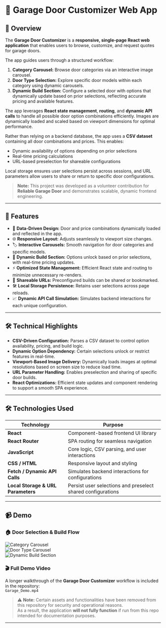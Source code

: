 # 🚪 Garage Door Customizer Web App

## 🧭 Overview

The **Garage Door Customizer** is a **responsive, single-page React web application** that enables users to browse, customize, and request quotes for garage doors.  

The app guides users through a structured workflow:  
1. **Category Carousel:** Browse door categories via an interactive image carousel.  
2. **Door Type Selection:** Explore specific door models within each category using dynamic carousels.  
3. **Dynamic Build Section:** Configure a selected door with options that dynamically update based on prior selections, reflecting accurate pricing and available features.  

The app leverages **React state management**, **routing**, and **dynamic API calls** to handle all possible door option combinations efficiently. Images are dynamically loaded and scaled based on viewport dimensions for optimal performance.  

Rather than relying on a backend database, the app uses a **CSV dataset** containing all door combinations and prices. This enables:  
- Dynamic availability of options depending on prior selections  
- Real-time pricing calculations  
- URL-based preselection for shareable configurations  

Local storage ensures user selections persist across sessions, and URL parameters allow users to share or return to specific door configurations.

> **Note:** This project was developed as a volunteer contribution for **Reliable Garage Door** and demonstrates scalable, dynamic frontend engineering.

---

## 🌟 Features

- 💾 **Data-Driven Design:** Door and price combinations dynamically loaded and reflected in the app.  
- 🌐 **Responsive Layout:** Adjusts seamlessly to viewport size changes.  
- 🏷️ **Interactive Carousels:** Smooth navigation for door categories and specific models.  
- 🔄 **Dynamic Build Section:** Options unlock based on prior selections, with real-time pricing updates.  
- ⚡ **Optimized State Management:** Efficient React state and routing to minimize unnecessary re-renders.  
- 🔗 **Shareable URLs:** Preconfigured builds can be shared or bookmarked.  
- 🛠️ **Local Storage Persistence:** Retains user selections across page reloads.  
- 📈 **Dynamic API Call Simulation:** Simulates backend interactions for each unique configuration.

---

## 🛠️ Technical Highlights

- **CSV-Driven Configuration:** Parses a CSV dataset to control option availability, pricing, and build logic.  
- **Dynamic Option Dependency:** Certain selections unlock or restrict features in real-time.  
- **Viewport-Based Image Delivery:** Dynamically loads images at optimal resolutions based on screen size to reduce load time.  
- **URL Parameter Handling:** Enables preselection and sharing of specific door builds.  
- **React Optimizations:** Efficient state updates and component rendering to support a smooth SPA experience.  

---

## 🛠️ Technologies Used

| Technology | Purpose |
|------------|---------|
| **React** | Component-based frontend UI library |
| **React Router** | SPA routing for seamless navigation |
| **JavaScript** | Core logic, CSV parsing, and user interactions |
| **CSS / HTML** | Responsive layout and styling |
| **Fetch / Dynamic API Calls** | Simulates backend interactions for configurations |
| **Local Storage & URL Parameters** | Persist user selections and preselect shared configurations |

---

## 📹 Demo

### 🏠 Door Selection & Build Flow
![Category Carousel](./demo_images/category_carousel.gif)  
![Door Type Carousel](./demo_images/door_type_carousel.gif)  
![Dynamic Build Section](./demo_images/build_section.gif)  

### 🎬 Full Demo Video
A longer walkthrough of the **Garage Door Customizer** workflow is included in the repository:  
`Garage_Demo.mp4`  

> ⚠️ **Note:** Certain assets and functionalities have been removed from this repository for security and operational reasons.  
> As a result, the application **will not fully function** if run from this repo intended for documentation purposes.

---
